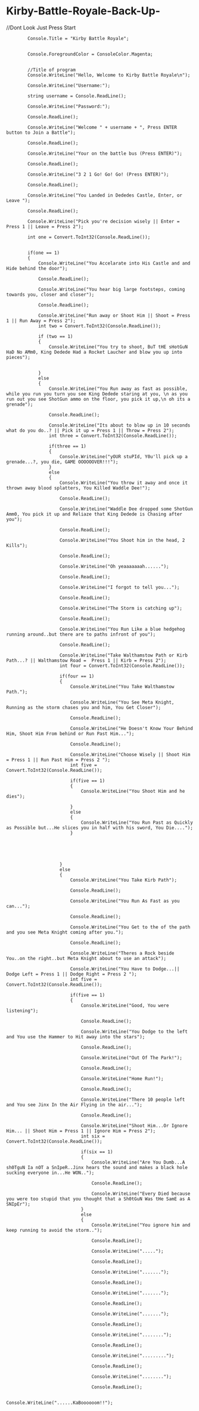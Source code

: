 # Kirby-Battle-Royale-Back-Up-

 //Dont Look Just Press Start 
           
            Console.Title = "Kirby Battle Royale";

            
            Console.ForegroundColor = ConsoleColor.Magenta;
            

            //Title of program
            Console.WriteLine("Hello, Welcome to Kirby Battle Royale\n");
            
            Console.WriteLine("Username:");

            string username = Console.ReadLine();

            Console.WriteLine("Password:");

            Console.ReadLine();

            Console.WriteLine("Welcome " + username + ", Press ENTER button to Join a Battle");

            Console.ReadLine();

            Console.WriteLine("Your on the battle bus (Press ENTER)");

            Console.ReadLine();

            Console.WriteLine("3 2 1 Go! Go! Go! (Press ENTER)");

            Console.ReadLine();

            Console.WriteLine("You Landed in Dededes Castle, Enter, or Leave ");

            Console.ReadLine();

            Console.WriteLine("Pick you're decision wisely || Enter = Press 1 || Leave = Press 2");

            int one = Convert.ToInt32(Console.ReadLine());


            if(one == 1)
            {
                Console.WriteLine("You Accelarate into His Castle and and Hide behind the door");

                Console.ReadLine();

                Console.WriteLine("You hear big large footsteps, coming towards you, closer and closer");

                Console.ReadLine();

                Console.WriteLine("Run away or Shoot Him || Shoot = Press 1 || Run Away = Press 2");
                int two = Convert.ToInt32(Console.ReadLine());

                if (two == 1)
                {
                    Console.WriteLine("You try to shoot, BuT tHE sHotGuN HaD No AMm0, King Dedede Had a Rocket Laucher and blow you up into pieces");


                }
                else
                {
                    Console.WriteLine("You Run away as fast as possible, while you run you turn you see King Dedede staring at you, \n as you run out you see ShotGun ammo on the floor, you pick it up,\n oh its a grenade");

                    Console.ReadLine();

                    Console.WriteLine("Its about to blow up in 10 seconds what do you do..? || Pick it up = Press 1 || Throw = Press 2");
                    int three = Convert.ToInt32(Console.ReadLine());

                    if(three == 1)
                    {
                        Console.WriteLine("yOUR stuPId, Y0u'll pick up a grenade...?, you die, GAME OOOOOOVER!!!");
                    }
                    else
                    {
                        Console.WriteLine("You throw it away and once it thrown away blood splatters, You Killed Waddle Dee!");

                        Console.ReadLine();

                        Console.WriteLine("Waddle Dee dropped some ShotGun Amm0, You pick it up and Reliaze that King Dedede is Chasing after you");

                        Console.ReadLine();

                        Console.WriteLine("You Shoot him in the head, 2 Kills");

                        Console.ReadLine();

                        Console.WriteLine("Oh yeaaaaaaah......");

                        Console.ReadLine();

                        Console.WriteLine("I forgot to tell you...");

                        Console.ReadLine();

                        Console.WriteLine("The Storm is catching up");

                        Console.ReadLine();

                        Console.WriteLine("You Run Like a blue hedgehog running around..but there are to paths infront of you");

                        Console.ReadLine();

                        Console.WriteLine("Take Walthamstow Path or Kirb Path...? || Walthamstow Road =  Press 1 || Kirb = Press 2");
                        int four = Convert.ToInt32(Console.ReadLine());

                        if(four == 1)
                        {
                            Console.WriteLine("You Take Walthamstow Path.");

                            Console.WriteLine("You See Meta Knight, Running as the storm chases you and him, You Get Closer");

                            Console.ReadLine();

                            Console.WriteLine("He Doesn't Know Your Behind Him, Shoot Him From behind or Run Past Him...");

                            Console.ReadLine();

                            Console.WriteLine("Choose Wisely || Shoot Him = Press 1 || Run Past Him = Press 2 ");
                            int five = Convert.ToInt32(Console.ReadLine());

                            if(five == 1)
                            {
                                Console.WriteLine("You Shoot Him and he dies");

                            }
                            else
                            {
                                Console.WriteLine("You Run Past as Quickly as Possible but...He slices you in half with his sword, You Die....");
                            }





                        }
                        else
                        {
                            Console.WriteLine("You Take Kirb Path");

                            Console.ReadLine();

                            Console.WriteLine("You Run As Fast as you can...");

                            Console.ReadLine();

                            Console.WriteLine("You Get to the of the path and you see Meta Knight coming after you.");

                            Console.ReadLine();

                            Console.WriteLine("Theres a Rock beside You..on the right..but Meta Knight about to use an attack");

                            Console.WriteLine("You Have to Dodge...|| Dodge Left = Press 1 || Dodge Right = Press 2 ");
                            int five = Convert.ToInt32(Console.ReadLine());

                            if(five == 1)
                            {
                                Console.WriteLine("Good, You were listening");

                                Console.ReadLine();

                                Console.WriteLine("You Dodge to the left and You use the Hammer to Hit away into the stars");

                                Console.ReadLine();

                                Console.WriteLine("Out Of The Park!");

                                Console.ReadLine();

                                Console.WriteLine("Home Run!");

                                Console.ReadLine();

                                Console.WriteLine("There 10 people left and You see Jinx In the Air Flying in the air...");

                                Console.ReadLine();

                                Console.WriteLine("Shoot Him...Or Ignore Him... || Shoot Him = Press 1 || Ignore Him = Press 2");
                                int six = Convert.ToInt32(Console.ReadLine());

                                if(six == 1)
                                {
                                    Console.WriteLine("Are You Dumb...A sh0TguN Ia nOT a SnIpeR..Jinx hears the sound and makes a black hole sucking everyone in...He WON..");

                                    Console.ReadLine();

                                    Console.WriteLine("Every Died because you were too stupid that you thought that a Sh0tGuN Was tHe SamE as A SNIpEr");
                                }
                                else
                                {
                                    Console.WriteLine("You ignore him and keep running to avoid the storm..");

                                    Console.ReadLine();

                                    Console.WriteLine(".....");

                                    Console.ReadLine();

                                    Console.WriteLine(".......");

                                    Console.ReadLine();

                                    Console.WriteLine(".......");

                                    Console.ReadLine();

                                    Console.WriteLine(".......");

                                    Console.ReadLine();

                                    Console.WriteLine("........");

                                    Console.ReadLine();

                                    Console.WriteLine(".........");

                                    Console.ReadLine();

                                    Console.WriteLine("........");

                                    Console.ReadLine();

                                    Console.WriteLine("......KaBoooooom!!");













                                }






                            }
                            else
                            {
                                Console.WriteLine("You Dont Listen....");

                                Console.ReadLine();

                                Console.WriteLine("I said There was a rock..on your RIGHT!!!");

                                Console.ReadLine();

                                Console.WriteLine("You reflect of the wall into the direction of Meta Knights Direction and he hits you All the way back to Africa");

                                Console.ReadLine();

                                Console.WriteLine("Out Of The Park!!!");
                            }











                        }













                    }

                }


            }
            else
            {
                Console.WriteLine("King Dedede was standing right behind you and slapped you to death");

                Console.ReadLine();

                Console.WriteLine("You die and at your funeral people are doing the coffin dance");

             
           
            }

         

         

          
            Console.ReadKey();
        }
    }
}
